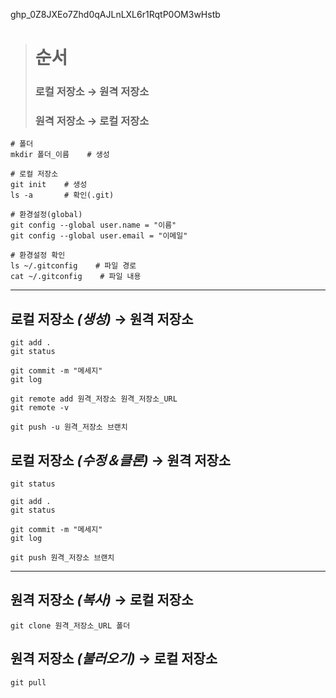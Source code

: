 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
># 순서
>
>### 로컬 저장소 → 원격 저장소
>### 원격 저장소 → 로컬 저장소
```angular2html
# 폴더
mkdir 폴더_이름    # 생성

# 로컬 저장소
git init    # 생성
ls -a       # 확인(.git)

# 환경설정(global)
git config --global user.name = "이름"
git config --global user.email = "이메일"

# 환경설정 확인
ls ~/.gitconfig    # 파일 경로
cat ~/.gitconfig    # 파일 내용
```
---

## 로컬 저장소 *(생성)* → 원격 저장소
```angular2html
git add .
git status

git commit -m "메세지"
git log

git remote add 원격_저장소 원격_저장소_URL
git remote -v

git push -u 원격_저장소 브랜치
```

## 로컬 저장소 *(수정＆클론)* → 원격 저장소
```angular2html
git status

git add .
git status

git commit -m "메세지"
git log

git push 원격_저장소 브랜치
```

---

## 원격 저장소 *(복사)* → 로컬 저장소
```
git clone 원격_저장소_URL 폴더
```

## 원격 저장소 *(불러오기)* → 로컬 저장소
```
git pull
```
